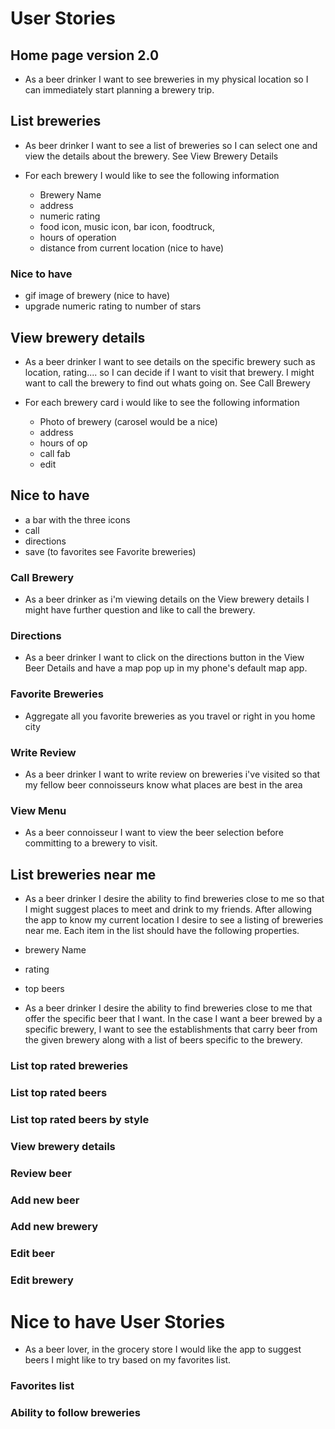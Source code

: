 # User Stories

## Home page version 2.0

- As a beer drinker I want to see breweries in my physical location so I can immediately start planning a brewery trip.

## List breweries
- As beer drinker I want to see a list of breweries so I can select one and view the details about the brewery. See View Brewery Details


- For each brewery I would like to see the following information
  - Brewery Name
  - address
  - numeric rating 
  - food icon, music icon, bar icon, foodtruck, 
  - hours of operation
  - distance from current location (nice to have)

 ### Nice to have 
  - gif image of brewery (nice to have)
  - upgrade numeric rating to number of stars
  
## View brewery details
- As a beer drinker I want to see details on the specific brewery such as location, rating.... so I can decide if I want to visit that brewery. I might want to call the brewery to find out whats going on. See Call Brewery

- For each brewery card i would like to see the following information
  - Photo of brewery (carosel would be a nice)
  - address
  - hours of op
  - call fab
  - edit

## Nice to have
 - a bar with the three icons 
  - call
  - directions
  - save (to favorites see Favorite breweries)

### Call Brewery
- As a beer drinker as i'm viewing details on the View brewery details I might have further question and like to call the brewery.

### Directions
- As a beer drinker I want to click on the directions button in the View Beer Details and have a map pop up in my phone's default map app.

### Favorite Breweries
- Aggregate all you favorite breweries as you travel or right in you home city 

### Write Review
- As a beer drinker I want to write review on breweries i've visited so that my fellow beer connoisseurs know what places are best in the area

### View Menu
- As a beer connoisseur I want to view the beer selection before committing to a brewery to visit.

## List breweries near me

- As a beer drinker I desire the ability to find breweries close to me so that I might suggest places to meet and drink to my friends. After allowing the app to know my current location I desire to see a listing of breweries near me. Each item in the list should have the following properties.

- brewery Name
- rating
- top beers

- As a beer drinker I desire the ability to find breweries close to me that offer the specific beer that I want. In the case I want a beer brewed by a specific brewery, I want to see the establishments that carry beer from the given brewery along with a list of beers specific to the brewery.

### List top rated breweries

### List top rated beers

### List top rated beers by style

### View brewery details


### Review beer

### Add new beer

### Add new brewery

### Edit beer

### Edit brewery

# Nice to have User Stories

- As a beer lover, in the grocery store I would like the app to suggest beers I might like to try based on my favorites list.

### Favorites list

### Ability to follow breweries


